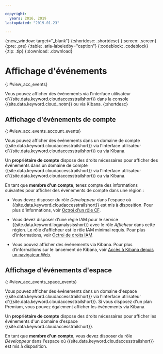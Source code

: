 ```yaml
---

copyright:
  years: 2016, 2019
lastupdated: "2019-01-23"

---
```


{:new_window: target="_blank"}
{:shortdesc: .shortdesc}
{:screen: .screen}
{:pre: .pre}
{:table: .aria-labeledby="caption"}
{:codeblock: .codeblock}
{:tip: .tip}
{:download: .download}



# Affichage d'événements
{: #view_acc_events}

Vous pouvez afficher des événements via l'interface utilisateur d'{{site.data.keyword.cloudaccesstrailshort}} dans la console {{site.data.keyword.cloud_notm}} ou via Kibana.
{:shortdesc}
   

## Affichage d'événements de compte
{: #view_acc_events_account_events}

Vous pouvez afficher des événements dans un domaine de compte {{site.data.keyword.cloudaccesstrailshort}} via l'interface utilisateur d'{{site.data.keyword.cloudaccesstrailshort}} ou via Kibana.

Un **propriétaire de compte** dispose des droits nécessaires pour afficher des événements dans un domaine de compte {{site.data.keyword.cloudaccesstrailshort}} via l'interface utilisateur d'{{site.data.keyword.cloudaccesstrailshort}} ou via Kibana.

En tant que **membre d'un compte**, tenez compte des informations suivantes pour afficher des événements de compte dans une région :

* Vous devez disposer du rôle *Développeur* dans l'espace où {{site.data.keyword.cloudaccesstrailshort}} est mis à disposition. Pour plus d'informations, voir [Octroi d'un rôle CF](/docs/services/cloud-activity-tracker/how-to/grant_permissions.html#grant_cf_role).

* Vous devez disposer d'une règle IAM pour le service {{site.data.keyword.loganalysisshort}} avec le rôle *Afficheur* dans cette région. Le rôle d'afficheur est le rôle IAM minimal requis. Pour plus d'informations, voir [Octroi de droits IAM](/docs/services/cloud-activity-tracker/how-to/grant_permissions.html#grant_iam_policy).

* Vous pouvez afficher des événements via Kibana. Pour plus d'informations sur le lancement de Kibana, voir [Accès à Kibana depuis un navigateur Web](/docs/services/cloud-activity-tracker/how-to/manage-events-ui/launch_kibana.html#launch_Kibana_from_browser).



## Affichage d'événements d'espace
{: #view_acc_events_space_events}

Vous pouvez afficher des événements dans un domaine d'espace {{site.data.keyword.cloudaccesstrailshort}} via l'interface utilisateur d'{{site.data.keyword.cloudaccesstrailshort}}. Si vous disposez d'un plan Premium, vous pouvez également afficher les événements via Kibana.

Un **propriétaire de compte** dispose des droits nécessaires pour afficher les événements d'un domaine d'espace {{site.data.keyword.cloudaccesstrailshort}}.

En tant que **membre d'un compte**, vous devez disposer du rôle *Développeur* dans l'espace où {{site.data.keyword.cloudaccesstrailshort}} est mis à disposition.


